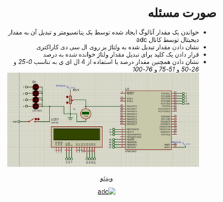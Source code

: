 <div dir="rtl"> 

# صورت مسئله

- خواندن یک مقدار آنالوگ ایجاد شده توسط یک پتانسیومتر و تبدیل آن به مقدار دیجیتال توسط کانال adc 
- نشان دادن مقدار تبدیل شده به ولتاژ بر روی ال سی دی کاراکتری
- قرار دادن یک کلید برای تبدیل مقدار ولتاژ خوانده شده به درصد
- نشان دادن همچنین مقدار درصد با استفاده از 4 ال ای ی به تناسب *0-25* و *26-50* و *51-75* و *76-100*
![image](./adc.jpg)
<div align="center"><a href="./adc.mp4" > ویدئو </div>
<div align="center">
  
![adc](https://github.com/user-attachments/assets/be4f9b23-8b77-44c3-ade0-3341df3c7f14)

</div> 





</div>
